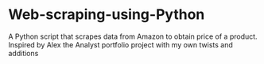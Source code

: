 # Web-scraping-using-Python
A Python script that scrapes data from Amazon to obtain price of a product. Inspired by Alex the Analyst portfolio project with my own twists and additions
